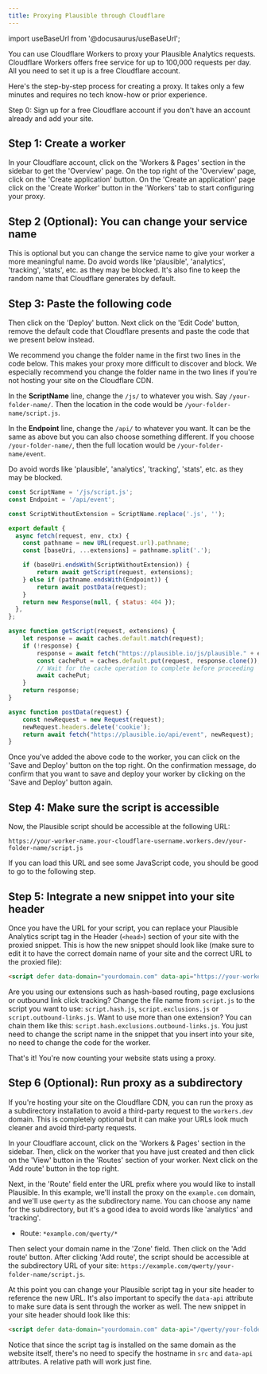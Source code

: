 ```yaml
---
title: Proxying Plausible through Cloudflare
---
```


import useBaseUrl from '@docusaurus/useBaseUrl';

You can use Cloudflare Workers to proxy your Plausible Analytics requests. Cloudflare Workers offers free service for up to 100,000 requests per day.
All you need to set it up is a free Cloudflare account.

Here's the step-by-step process for creating a proxy. It takes only a few minutes and requires no tech know-how or prior experience.

Step 0: Sign up for a free Cloudflare account if you don't have an account already and add your site.

## Step 1: Create a worker

In your Cloudflare account, click on the 'Workers & Pages' section in the sidebar to get the 'Overview' page. On the top right of the 'Overview' page, click on the 'Create application' button. On the 'Create an application' page click on the 'Create Worker' button in the 'Workers' tab to start configuring your proxy. 

## Step 2 (Optional): You can change your service name

This is optional but you can change the service name to give your worker a more meaningful name. Do avoid words like 'plausible', 'analytics', 'tracking', 'stats', etc. as they may be blocked. It's also fine to keep the random name that Cloudflare generates by default. 

## Step 3: Paste the following code

Then click on the 'Deploy' button. Next click on the 'Edit Code' button, remove the default code that Cloudflare presents and paste the code that we present below instead.

We recommend you change the folder name in the first two lines in the code below. This makes your proxy more difficult to discover and block. We especially recommend you change the folder name in the two lines if you're not hosting your site on the Cloudflare CDN.

In the **ScriptName** line, change the `/js/` to whatever you wish. Say `/your-folder-name/`. Then the location in the code would be `/your-folder-name/script.js`. 

In the **Endpoint** line, change the `/api/` to whatever you want. It can be the same as above but you can also choose something different. If you choose `/your-folder-name/`, then the full location would be `/your-folder-name/event`. 

Do avoid words like 'plausible', 'analytics', 'tracking', 'stats', etc. as they may be blocked.

```js
const ScriptName = '/js/script.js';
const Endpoint = '/api/event';

const ScriptWithoutExtension = ScriptName.replace('.js', '');

export default {
  async fetch(request, env, ctx) {
    const pathname = new URL(request.url).pathname;
    const [baseUri, ...extensions] = pathname.split('.');

    if (baseUri.endsWith(ScriptWithoutExtension)) {
        return await getScript(request, extensions);
    } else if (pathname.endsWith(Endpoint)) {
        return await postData(request);
    }
    return new Response(null, { status: 404 });
  },
};

async function getScript(request, extensions) {
    let response = await caches.default.match(request);
    if (!response) {
        response = await fetch("https://plausible.io/js/plausible." + extensions.join("."));
        const cachePut = caches.default.put(request, response.clone());
        // Wait for the cache operation to complete before proceeding
        await cachePut;
    }
    return response;
}

async function postData(request) {
    const newRequest = new Request(request);
    newRequest.headers.delete('cookie');
    return await fetch("https://plausible.io/api/event", newRequest);
}

```

Once you've added the above code to the worker, you can click on the 'Save and Deploy' button on the top right. On the confirmation message, do confirm that you want to save and deploy your worker by clicking on the 'Save and Deploy' button again.

## Step 4: Make sure the script is accessible

Now, the Plausible script should be accessible at the following URL:

```
https://your-worker-name.your-cloudflare-username.workers.dev/your-folder-name/script.js
```

If you can load this URL and see some JavaScript code, you should be good to go to the following step.

## Step 5: Integrate a new snippet into your site header

Once you have the URL for your script, you can replace your Plausible Analytics script tag in the Header (`<head>`) section of your site with the proxied snippet. This is how the new snippet should look like (make sure to edit it to have the correct domain name of your site and the correct URL to the proxied file):

```html
<script defer data-domain="yourdomain.com" data-api="https://your-worker-name.your-cloudflare-username.workers.dev/your-folder-name/event" src="https://your-worker-name.your-cloudflare-username.workers.dev/your-folder-name/script.js"></script>
```

Are you using our extensions such as hash-based routing, page exclusions or outbound link click tracking? Change the file name from `script.js` to the script you want to use: `script.hash.js`, `script.exclusions.js` or `script.outbound-links.js`. Want to use more than one extension? You can chain them like this: `script.hash.exclusions.outbound-links.js`. You just need to change the script name in the snippet that you insert into your site, no need to change the code for the worker.

That's it! You're now counting your website stats using a proxy.

## Step 6 (Optional): Run proxy as a subdirectory

If you're hosting your site on the Cloudflare CDN, you can run the proxy as a subdirectory installation to avoid a third-party
request to the `workers.dev` domain. This is completely optional but it can make your URLs look much cleaner and avoid third-party
requests.

In your Cloudflare account, click on the 'Workers & Pages' section in the sidebar. Then, click on the worker that you have just created and then click on the 'View' button in the 'Routes' section of your worker. Next click on the 'Add route' button in the top right.

Next, in the 'Route' field enter the URL prefix where you would like to install Plausible. In this example, we'll install the proxy on the `example.com` domain, and we'll use `qwerty` as the subdirectory name. You can choose any name for the subdirectory, but it's a good idea to avoid words like 'analytics' and 'tracking'.

* Route: `*example.com/qwerty/*`

Then select your domain name in the 'Zone' field. Then click on the 'Add route' button. After clicking 'Add route', the script should be accessible at the subdirectory URL of your site: `https://example.com/qwerty/your-folder-name/script.js`. 

At this point you can change your Plausible script tag in your site header to reference the new URL. It's also important to specify the `data-api` attribute to make sure data is sent through the worker as well. The new snippet in your site header should look like this:

```html
<script defer data-domain="yourdomain.com" data-api="/qwerty/your-folder-name/event" src="/qwerty/your-folder-name/script.js"></script>
```

Notice that since the script tag is installed on the same domain as the website itself, there's no need to specify the hostname in `src` and `data-api` attributes. A relative path will work just fine.
